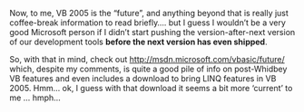 Now, to me, VB 2005 is the &#8220;future&#8221;, and anything beyond that is really just coffee-break information to read briefly&#8230;. but I guess I wouldn&#8217;t be a very good Microsoft person if I didn&#8217;t start pushing the version-after-next version of our development tools **before the next version has even shipped**.

So, with that in mind, check out <a href="http://msdn.microsoft.com/vbasic/future/" target="_blank" class="broken_link">http://msdn.microsoft.com/vbasic/future/</a> which, despite my comments, is quite a good pile of info on post-Whidbey VB features and even includes a download to bring LINQ features in VB 2005. Hmm&#8230; ok, I guess with that download it seems a bit more &#8216;current&#8217; to me &#8230; hmph&#8230;